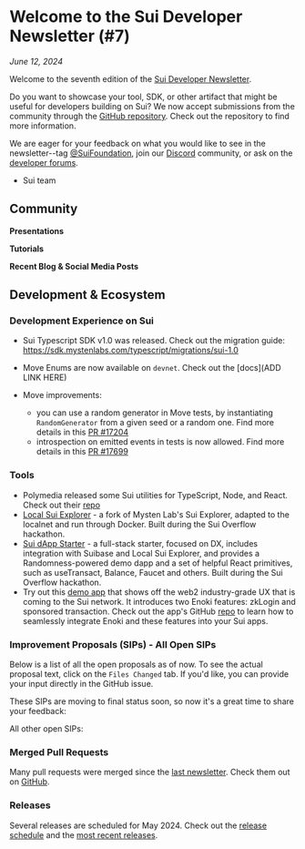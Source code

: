 # Welcome to the Sui Developer Newsletter (#7)

_June 12, 2024_

Welcome to the seventh edition of the [Sui Developer Newsletter](https://sui.io/dev-newsletter).

Do you want to showcase your tool, SDK, or other artifact that might be useful for developers building on Sui? We now accept submissions from the community through the [GitHub repository](https://github.com/MystenLabs/sui-dev-newsletter/). Check out the repository to find more information.

We are eager for your feedback on what you would like to see in the newsletter--tag [@SuiFoundation](https://twitter.com/@SuiFoundation), join our [Discord](https://discord.gg/sui) community, or ask on the [developer forums](https://forums.sui.io/).

- Sui team

## Community


**Presentations**

**Tutorials**

**Recent Blog & Social Media Posts**


## Development & Ecosystem

### Development Experience on Sui

* Sui Typescript SDK v1.0 was released. Check out the migration guide: https://sdk.mystenlabs.com/typescript/migrations/sui-1.0

* Move Enums are now available on `devnet`. Check out the [docs](ADD LINK HERE)
* Move improvements:
  * you can use a random generator in Move tests, by instantiating `RandomGenerator` from a given seed or a random one. Find more details in this [PR #17204](https://github.com/MystenLabs/sui/pull/17204) 
  * introspection on emitted events in tests is now allowed. Find more details in this [PR #17699](https://github.com/MystenLabs/sui/pull/17699)

### Tools

* Polymedia released some Sui utilities for TypeScript, Node, and React. Check out their [repo](https://github.com/juzybits/polymedia-suitcase)
* [Local Sui Explorer](https://github.com/kkomelin/sui-explorer-local) - a fork of Mysten Lab's Sui Explorer, adapted to the localnet and run through Docker. Built during the Sui Overflow hackathon.
* [Sui dApp Starter](https://sui-dapp-starter.dev/) - a full-stack starter, focused on DX, includes integration with Suibase and Local Sui Explorer, and provides a Randomness-powered demo dapp and a set of helpful React primitives, such as useTransact, Balance, Faucet and others. Built during the Sui Overflow hackathon.
* Try out this [demo app](https://enoki-example-app.vercel.app) that shows off the web2 industry-grade UX that is coming to the Sui network. It introduces two Enoki features: zkLogin and sponsored transaction. Check out the app's GitHub [repo](https://github.com/dantheman8300/enoki-example-app) to learn how to seamlessly integrate Enoki and these features into your Sui apps.

### Improvement Proposals (SIPs) - All Open SIPs

Below is a list of all the open proposals as of now. To see the actual proposal text, click on the `Files Changed` tab. If you'd like, you can provide your input directly in the GitHub issue.

These SIPs are moving to final status soon, so now it's a great time to share your feedback:

All other open SIPs:

### Merged Pull Requests

Many pull requests were merged since the [last newsletter](https://sui.io/dev-newsletter). Check them out on [GitHub](https://github.com/search?q=is%3Apr%20-author%3Aapp%2Fsui-merge-bot%20org%3Amystenlabs%20repo%3Asui%20is%3Amerged%20merged%3A2024-05-07..2024-06-16&type=pullrequests).

### Releases

Several releases are scheduled for May 2024. Check out the [release schedule](https://sui.io/networkinfo) and the [most recent releases](https://github.com/MystenLabs/sui/releases).
